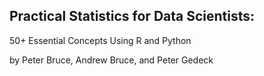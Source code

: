 ## Practical Statistics for Data Scientists:
50+ Essential Concepts Using R and Python

by Peter Bruce, Andrew Bruce, and Peter Gedeck
